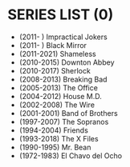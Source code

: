 # SERIES LIST (0)

- (2011-    ) Impractical Jokers
- (2011-    ) Black Mirror
- (2011-2021) Shameless
- (2010-2015) Downton Abbey
- (2010-2017) Sherlock
- (2008-2013) Breaking Bad
- (2005-2013) The Office
- (2004-2012) House M.D.
- (2002-2008) The Wire
- (2001-2001) Band of Brothers
- (1997-2007) The Sopranos
- (1994-2004) Friends
- (1993-2018) The X Files
- (1990-1995) Mr. Bean
- (1972-1983) El Chavo del Ocho